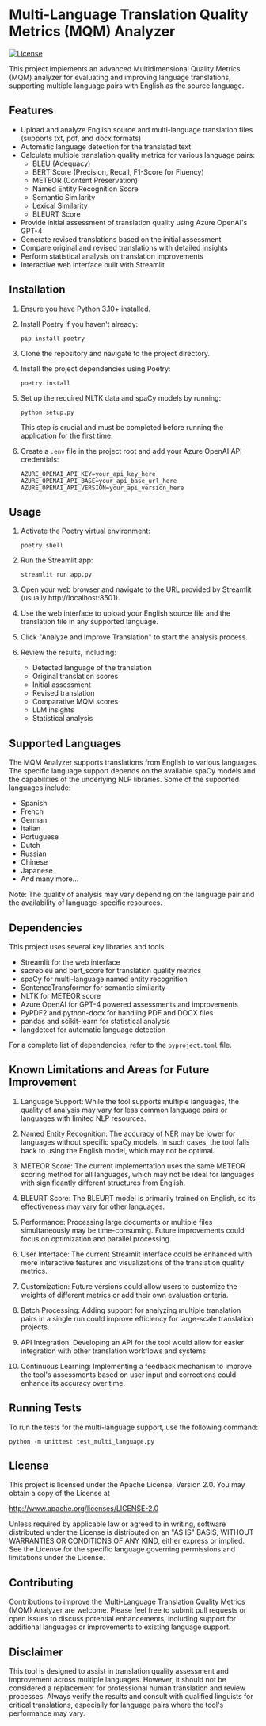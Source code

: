 # Multi-Language Translation Quality Metrics (MQM) Analyzer

[![License](https://img.shields.io/badge/License-Apache%202.0-blue.svg)](https://opensource.org/licenses/Apache-2.0)

This project implements an advanced Multidimensional Quality Metrics (MQM) analyzer for evaluating and improving language translations, supporting multiple language pairs with English as the source language.

## Features

- Upload and analyze English source and multi-language translation files (supports txt, pdf, and docx formats)
- Automatic language detection for the translated text
- Calculate multiple translation quality metrics for various language pairs:
  - BLEU (Adequacy)
  - BERT Score (Precision, Recall, F1-Score for Fluency)
  - METEOR (Content Preservation)
  - Named Entity Recognition Score
  - Semantic Similarity
  - Lexical Similarity
  - BLEURT Score
- Provide initial assessment of translation quality using Azure OpenAI's GPT-4
- Generate revised translations based on the initial assessment
- Compare original and revised translations with detailed insights
- Perform statistical analysis on translation improvements
- Interactive web interface built with Streamlit

## Installation

1. Ensure you have Python 3.10+ installed.

2. Install Poetry if you haven't already:
   ```
   pip install poetry
   ```

3. Clone the repository and navigate to the project directory.

4. Install the project dependencies using Poetry:
   ```
   poetry install
   ```

5. Set up the required NLTK data and spaCy models by running:
   ```
   python setup.py
   ```
   This step is crucial and must be completed before running the application for the first time.

6. Create a `.env` file in the project root and add your Azure OpenAI API credentials:
   ```
   AZURE_OPENAI_API_KEY=your_api_key_here
   AZURE_OPENAI_API_BASE=your_api_base_url_here
   AZURE_OPENAI_API_VERSION=your_api_version_here
   ```

## Usage

1. Activate the Poetry virtual environment:
   ```
   poetry shell
   ```

2. Run the Streamlit app:
   ```
   streamlit run app.py
   ```

3. Open your web browser and navigate to the URL provided by Streamlit (usually http://localhost:8501).

4. Use the web interface to upload your English source file and the translation file in any supported language.

5. Click "Analyze and Improve Translation" to start the analysis process.

6. Review the results, including:
   - Detected language of the translation
   - Original translation scores
   - Initial assessment
   - Revised translation
   - Comparative MQM scores
   - LLM insights
   - Statistical analysis

## Supported Languages

The MQM Analyzer supports translations from English to various languages. The specific language support depends on the available spaCy models and the capabilities of the underlying NLP libraries. Some of the supported languages include:

- Spanish
- French
- German
- Italian
- Portuguese
- Dutch
- Russian
- Chinese
- Japanese
- And many more...

Note: The quality of analysis may vary depending on the language pair and the availability of language-specific resources.

## Dependencies

This project uses several key libraries and tools:

- Streamlit for the web interface
- sacrebleu and bert_score for translation quality metrics
- spaCy for multi-language named entity recognition
- SentenceTransformer for semantic similarity
- NLTK for METEOR score
- Azure OpenAI for GPT-4 powered assessments and improvements
- PyPDF2 and python-docx for handling PDF and DOCX files
- pandas and scikit-learn for statistical analysis
- langdetect for automatic language detection

For a complete list of dependencies, refer to the `pyproject.toml` file.

## Known Limitations and Areas for Future Improvement

1. Language Support: While the tool supports multiple languages, the quality of analysis may vary for less common language pairs or languages with limited NLP resources.

2. Named Entity Recognition: The accuracy of NER may be lower for languages without specific spaCy models. In such cases, the tool falls back to using the English model, which may not be optimal.

3. METEOR Score: The current implementation uses the same METEOR scoring method for all languages, which may not be ideal for languages with significantly different structures from English.

4. BLEURT Score: The BLEURT model is primarily trained on English, so its effectiveness may vary for other languages.

5. Performance: Processing large documents or multiple files simultaneously may be time-consuming. Future improvements could focus on optimization and parallel processing.

6. User Interface: The current Streamlit interface could be enhanced with more interactive features and visualizations of the translation quality metrics.

7. Customization: Future versions could allow users to customize the weights of different metrics or add their own evaluation criteria.

8. Batch Processing: Adding support for analyzing multiple translation pairs in a single run could improve efficiency for large-scale translation projects.

9. API Integration: Developing an API for the tool would allow for easier integration with other translation workflows and systems.

10. Continuous Learning: Implementing a feedback mechanism to improve the tool's assessments based on user input and corrections could enhance its accuracy over time.

## Running Tests

To run the tests for the multi-language support, use the following command:

```
python -m unittest test_multi_language.py
```

## License

This project is licensed under the Apache License, Version 2.0. You may obtain a copy of the License at

http://www.apache.org/licenses/LICENSE-2.0

Unless required by applicable law or agreed to in writing, software distributed under the License is distributed on an "AS IS" BASIS, WITHOUT WARRANTIES OR CONDITIONS OF ANY KIND, either express or implied. See the License for the specific language governing permissions and limitations under the License.

## Contributing

Contributions to improve the Multi-Language Translation Quality Metrics (MQM) Analyzer are welcome. Please feel free to submit pull requests or open issues to discuss potential enhancements, including support for additional languages or improvements to existing language support.

## Disclaimer

This tool is designed to assist in translation quality assessment and improvement across multiple languages. However, it should not be considered a replacement for professional human translation and review processes. Always verify the results and consult with qualified linguists for critical translations, especially for language pairs where the tool's performance may vary.